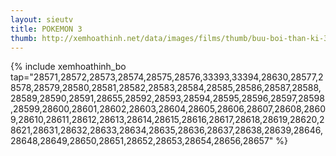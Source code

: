 ```yaml
---
layout: sieutv
title: POKEMON 3
thumb: http://xemhoathinh.net/data/images/films/thumb/buu-boi-than-ki-3-pokemon-3-1997.jpg
---
```

{% include xemhoathinh_bo tap="28571,28572,28573,28574,28575,28576,33393,33394,28630,28577,28578,28579,28580,28581,28582,28583,28584,28585,28586,28587,28588,28589,28590,28591,28655,28592,28593,28594,28595,28596,28597,28598,28599,28600,28601,28602,28603,28604,28605,28606,28607,28608,28609,28610,28611,28612,28613,28614,28615,28616,28617,28618,28619,28620,28621,28631,28632,28633,28634,28635,28636,28637,28638,28639,28646,28648,28649,28650,28651,28652,28653,28654,28656,28657" %} 
